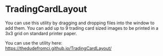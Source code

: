 # TradingCardLayout
You can use this utility by dragging and dropping files into the window to add them. You can add up to 9 trading card sized images to be printed in a 3x3 grid on standard printer paper.

You can use the utility here: https://thedudefromci.github.io/TradingCardLayout/
